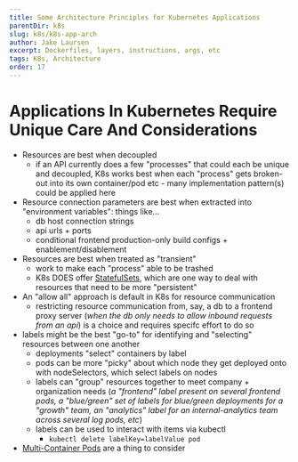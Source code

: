 ```yaml
---
title: Some Architecture Principles for Kubernetes Applications
parentDir: k8s
slug: k8s/k8s-app-arch
author: Jake Laursen
excerpt: Dockerfiles, layers, instructions, args, etc
tags: K8s, Architecture
order: 17
---
```


# Applications In Kubernetes Require Unique Care And Considerations

- Resources are best when decoupled
  - if an API currently does a few "processes" that could each be unique and decoupled, K8s works best when each "process" gets broken-out into its own container/pod etc - many implementation pattern(s) could be applied here
- Resource connection parameters are best when extracted into "environment variables": things like...
  - db host connection strings
  - api urls + ports 
  - conditional frontend production-only build configs + enablement/disablement
- Resources are best when treated as "transient"
  - work to make each "process" able to be trashed
  - K8s DOES offer [StatefulSets](/k8s/in-depth/stateful-sets), which are one way to deal with resources that need to be more "persistent"
- An "allow all" approach is default in K8s for resource communication
  - restricting resource communication from, say, a db to a frontend proxy server (_when the db only needs to allow inbound requests from an api_) is a choice and requires specifc effort to do so
- labels might be the best "go-to" for identifying and "selecting" resources between one another
  - deployments "select" containers by label
  - pods can be more "picky" about which node they get deployed onto with nodeSelectors, which select labels on nodes
  - labels can "group" resources together to meet company + organization needs (_a "frontend" label present on several frontend pods, a "blue/green" set of labels for blue/green deployments for a "growth" team, an "analytics" label for an internal-analytics team across several log pods, etc_)
  - labels can be used to interact with items via kubectl
    - `kubectl delete labelKey=labelValue pod`
- [Multi-Container Pods](/k8s/in-depth/multi-container-pods) are a thing to consider